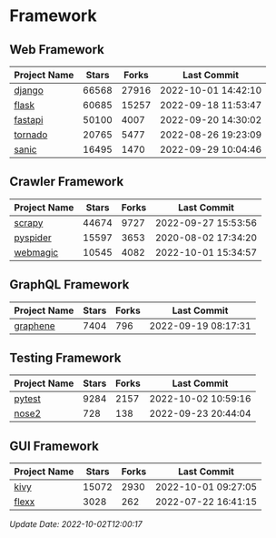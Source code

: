 # Framework

## Web Framework
| Project Name | Stars | Forks | Last Commit |
| ------------ | ----- | ----- | ----------- |
| [django](https://github.com/django/django) | 66568 | 27916 | 2022-10-01 14:42:10 |
| [flask](https://github.com/pallets/flask) | 60685 | 15257 | 2022-09-18 11:53:47 |
| [fastapi](https://github.com/tiangolo/fastapi) | 50100 | 4007 | 2022-09-20 14:30:02 |
| [tornado](https://github.com/tornadoweb/tornado) | 20765 | 5477 | 2022-08-26 19:23:09 |
| [sanic](https://github.com/sanic-org/sanic) | 16495 | 1470 | 2022-09-29 10:04:46 |

## Crawler Framework
| Project Name | Stars | Forks | Last Commit |
| ------------ | ----- | ----- | ----------- |
| [scrapy](https://github.com/scrapy/scrapy) | 44674 | 9727 | 2022-09-27 15:53:56 |
| [pyspider](https://github.com/binux/pyspider) | 15597 | 3653 | 2020-08-02 17:34:20 |
| [webmagic](https://github.com/code4craft/webmagic) | 10545 | 4082 | 2022-10-01 15:34:57 |

## GraphQL Framework
| Project Name | Stars | Forks | Last Commit |
| ------------ | ----- | ----- | ----------- |
| [graphene](https://github.com/graphql-python/graphene) | 7404 | 796 | 2022-09-19 08:17:31 |

## Testing Framework
| Project Name | Stars | Forks | Last Commit |
| ------------ | ----- | ----- | ----------- |
| [pytest](https://github.com/pytest-dev/pytest) | 9284 | 2157 | 2022-10-02 10:59:16 |
| [nose2](https://github.com/nose-devs/nose2) | 728 | 138 | 2022-09-23 20:44:04 |

## GUI Framework
| Project Name | Stars | Forks | Last Commit |
| ------------ | ----- | ----- | ----------- |
| [kivy](https://github.com/kivy/kivy) | 15072 | 2930 | 2022-10-01 09:27:05 |
| [flexx](https://github.com/flexxui/flexx) | 3028 | 262 | 2022-07-22 16:41:15 |

*Update Date: 2022-10-02T12:00:17*